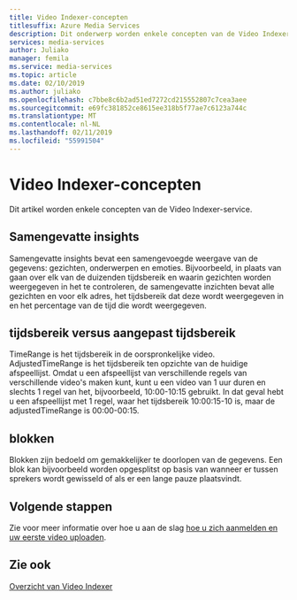```yaml
---
title: Video Indexer-concepten
titlesuffix: Azure Media Services
description: Dit onderwerp worden enkele concepten van de Video Indexer-service.
services: media-services
author: Juliako
manager: femila
ms.service: media-services
ms.topic: article
ms.date: 02/10/2019
ms.author: juliako
ms.openlocfilehash: c7bbe8c6b2ad51ed7272cd215552807c7cea3aee
ms.sourcegitcommit: e69fc381852ce8615ee318b5f77ae7c6123a744c
ms.translationtype: MT
ms.contentlocale: nl-NL
ms.lasthandoff: 02/11/2019
ms.locfileid: "55991504"
---
```

# <a name="video-indexer-concepts"></a>Video Indexer-concepten
 
Dit artikel worden enkele concepten van de Video Indexer-service.
    
## <a name="summarized-insights"></a>Samengevatte insights

Samengevatte insights bevat een samengevoegde weergave van de gegevens: gezichten, onderwerpen en emoties. Bijvoorbeeld, in plaats van gaan over elk van de duizenden tijdsbereik en waarin gezichten worden weergegeven in het te controleren, de samengevatte inzichten bevat alle gezichten en voor elk adres, het tijdsbereik dat deze wordt weergegeven in en het percentage van de tijd die wordt weergegeven.

## <a name="time-range-vs-adjusted-time-range"></a>tijdsbereik versus aangepast tijdsbereik

TimeRange is het tijdsbereik in de oorspronkelijke video. AdjustedTimeRange is het tijdsbereik ten opzichte van de huidige afspeellijst. Omdat u een afspeellijst van verschillende regels van verschillende video's maken kunt, kunt u een video van 1 uur duren en slechts 1 regel van het, bijvoorbeeld, 10:00-10:15 gebruikt. In dat geval hebt u een afspeellijst met 1 regel, waar het tijdsbereik 10:00:15-10 is, maar de adjustedTimeRange is 00:00-00:15.
 
## <a name="blocks"></a>blokken

Blokken zijn bedoeld om gemakkelijker te doorlopen van de gegevens. Een blok kan bijvoorbeeld worden opgesplitst op basis van wanneer er tussen sprekers wordt gewisseld of als er een lange pauze plaatsvindt.

## <a name="next-steps"></a>Volgende stappen

Zie voor meer informatie over hoe u aan de slag [hoe u zich aanmelden en uw eerste video uploaden](video-indexer-get-started.md).

## <a name="see-also"></a>Zie ook

[Overzicht van Video Indexer](video-indexer-overview.md)
